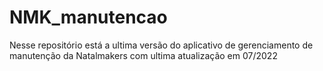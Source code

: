 # NMK_manutencao
Nesse repositório está a ultima versão do aplicativo de gerenciamento de manutenção da Natalmakers com ultima atualização em 07/2022
